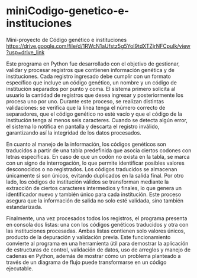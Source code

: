 # miniCodigo-genetico-e-instituciones
Mini-proyecto de Código genético e instituciones
https://drive.google.com/file/d/1RWcN1aUfstz5g5YoI9tdXTZjrNFCpuIk/view?usp=drive_link


Este programa en Python fue desarrollado con el objetivo de gestionar, validar y procesar registros que contienen información genética y de instituciones. Cada registro ingresado debe cumplir con un formato específico que incluye un código genético, un nombre y un código de institución separados por punto y coma. El sistema primero solicita al usuario la cantidad de registros que desea ingresar y posteriormente los procesa uno por uno. Durante este proceso, se realizan distintas validaciones: se verifica que la línea tenga el número correcto de separadores, que el código genético no esté vacío y que el código de la institución tenga al menos seis caracteres. Cuando se detecta algún error, el sistema lo notifica en pantalla y descarta el registro inválido, garantizando así la integridad de los datos procesados.

En cuanto al manejo de la información, los códigos genéticos son traducidos a partir de una tabla predefinida que asocia ciertos codones con letras específicas. En caso de que un codón no exista en la tabla, se marca con un signo de interrogación, lo que permite identificar posibles valores desconocidos o no registrados. Los códigos traducidos se almacenan únicamente si son únicos, evitando duplicados en la salida final. Por otro lado, los códigos de institución válidos se transforman mediante la extracción de ciertos caracteres intermedios y finales, lo que genera un identificador nuevo y también único para cada institución. Este proceso asegura que la información de salida no solo esté validada, sino también estandarizada.

Finalmente, una vez procesados todos los registros, el programa presenta en consola dos listas: una con los códigos genéticos traducidos y otra con las instituciones procesadas. Ambas listas contienen solo valores únicos, producto de la depuración y validación previa. Este funcionamiento convierte al programa en una herramienta útil para demostrar la aplicación de estructuras de control, validación de datos, uso de arreglos y manejo de cadenas en Python, además de mostrar cómo un problema planteado a través de un diagrama de flujo puede transformarse en un código ejecutable.
